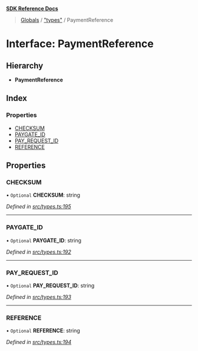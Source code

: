 **[SDK Reference Docs](../README.md)**

> [Globals](../README.md) / ["types"](../modules/_types_.md) / PaymentReference

# Interface: PaymentReference

## Hierarchy

- **PaymentReference**

## Index

### Properties

- [CHECKSUM](_types_.paymentreference.md#checksum)
- [PAYGATE_ID](_types_.paymentreference.md#paygate_id)
- [PAY_REQUEST_ID](_types_.paymentreference.md#pay_request_id)
- [REFERENCE](_types_.paymentreference.md#reference)

## Properties

### CHECKSUM

• `Optional` **CHECKSUM**: string

_Defined in [src/types.ts:195](https://github.com/distributhor/paygate-sdk/blob/2d6e3c8/src/types.ts#L195)_

---

### PAYGATE_ID

• `Optional` **PAYGATE_ID**: string

_Defined in [src/types.ts:192](https://github.com/distributhor/paygate-sdk/blob/2d6e3c8/src/types.ts#L192)_

---

### PAY_REQUEST_ID

• `Optional` **PAY_REQUEST_ID**: string

_Defined in [src/types.ts:193](https://github.com/distributhor/paygate-sdk/blob/2d6e3c8/src/types.ts#L193)_

---

### REFERENCE

• `Optional` **REFERENCE**: string

_Defined in [src/types.ts:194](https://github.com/distributhor/paygate-sdk/blob/2d6e3c8/src/types.ts#L194)_
